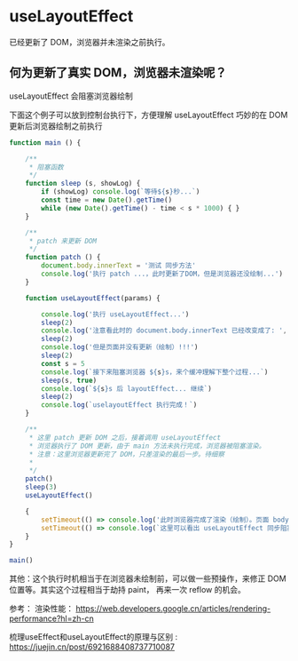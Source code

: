 # useLayoutEffect
已经更新了 DOM，浏览器并未渲染之前执行。
## 何为更新了真实 DOM，浏览器未渲染呢？
useLayoutEffect 会阻塞浏览器绘制

下面这个例子可以放到控制台执行下，方便理解 useLayoutEffect 巧妙的在 DOM 更新后浏览器绘制之前执行
```js
function main () {

    /**
     * 阻塞函数
     */
    function sleep (s, showLog) {
        if (showLog) console.log(`等待${s}秒...`)
        const time = new Date().getTime()
        while (new Date().getTime() - time < s * 1000) { }
    }

    /**
     * patch 来更新 DOM
     */
    function patch () {
        document.body.innerText = '测试 同步方法'
        console.log('执行 patch ...，此时更新了DOM，但是浏览器还没绘制...')
    }

    function useLayoutEffect(params) {

        console.log('执行 useLayoutEffect...') 
        sleep(2)
        console.log('注意看此时的 document.body.innerText 已经改变成了: ', document.body.innerText)
        sleep(2)
        console.log('但是页面并没有更新（绘制）!!!')
        sleep(2)
        const s = 5
        console.log(`接下来阻塞浏览器 ${s}s，来个缓冲理解下整个过程...`)
        sleep(s, true)
        console.log(`${s}s 后 layoutEffect... 继续`)
        sleep(2)
        console.log(`uselayoutEffect 执行完成！`)
    }

    /**
     * 这里 patch 更新 DOM 之后，接着调用 useLayoutEffect
     * 浏览器执行了 DOM 更新，由于 main 方法未执行完成，浏览器被阻塞渲染。
     * 注意：这里浏览器更新完了 DOM，只差渲染的最后一步。待细察
     * 
     */
    patch()
    sleep(3)
    useLayoutEffect()

    {
        setTimeout(() => console.log('此时浏览器完成了渲染（绘制）。页面 body text 变成了 "测试 同步方法"'), 1000)
        setTimeout(() => console.log(`这里可以看出 useLayoutEffect 同步阻塞了浏览器运行，在浏览器渲染（绘制）画面之前运行`), 3000)
    }
}

main()
```
其他：这个执行时机相当于在浏览器未绘制前，可以做一些预操作，来修正 DOM 位置等。其实这个过程相当于劫持 paint， 再来一次 reflow 的机会。


参考：
渲染性能： 
https://web.developers.google.cn/articles/rendering-performance?hl=zh-cn

梳理useEffect和useLayoutEffect的原理与区别
: https://juejin.cn/post/6921688408737710087